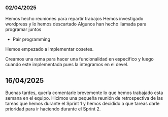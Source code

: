### 02/04/2025
Hemos hecho reuniones para repartir trabajos
Hemos investigado wordpress y lo hemos descartado
Algunos han hecho llamada para programar juntos
- Pair programming

Hemos empezado a implementar cosetes.

Creamos una rama para hacer una funcionalidad en especifico y luego cuando este implementada pues la integramos en el devel.


## 16/04/2025

Buenas tardes, 
quería comentarle brevemente lo que hemos trabajado esta semana en el equipo.
Hicimos una pequeña reunión de retrospectiva de las tareas que hemos durante el Sprint 1 y hemos decidido a que tareas darle prioridad para ir haciendo durante el Sprint 2. 
